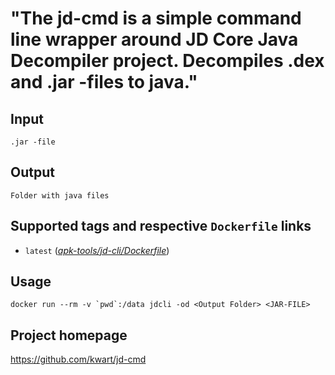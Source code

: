 # "The jd-cmd is a simple command line wrapper around JD Core Java Decompiler project. Decompiles .dex and .jar -files to java."

## Input

```
.jar -file
```

## Output

```
Folder with java files
```

## Supported tags and respective `Dockerfile` links
* `latest` ([*apk-tools/jd-cli/Dockerfile*](https://gitlab.com/CinCan/tools/blob/master/apk-tools/jd-cli/Dockerfile))

## Usage


```
docker run --rm -v `pwd`:/data jdcli -od <Output Folder> <JAR-FILE>
```

## Project homepage

https://github.com/kwart/jd-cmd
